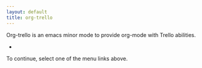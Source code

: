 ```yaml
---
layout: default
title: org-trello
---
```


Org-trello is an emacs minor mode to provide org-mode with Trello abilities.

-

To continue, select one of the menu links above.
